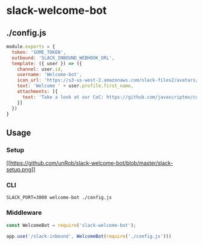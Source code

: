 # slack-welcome-bot

## ./config.js

```javascript
module.exports = {
  token: 'SOME_TOKEN',
  outbound: 'SLACK_INBOUND_WEBHOOK_URL',
  template: ({ user }) => ({
    channel: user.id,
    username: 'Welcome-bot',
    icon_url: 'https://s3-us-west-2.amazonaws.com/slack-files2/avatars/2015-05-12/4870580147_ea2e1e558d8f997901d2_88.jpg',
    text: 'Welcome ' + user.profile.first_name,
    attachments: [{
      text: 'Take a look at our CoC: https://github.com/javascriptmx/codigo-de-conducta'    
    }]
  })
}
```


## Usage

### Setup

[[https://github.com/unRob/slack-welcome-bot/blob/master/slack-setup.png]]

### CLI

```shell
SLACK_PORT=3000 welcome-bot ./config.js
```

### Middleware

```javascript
const WelcomeBot = require('slack-welcome-bot');

app.use('/slack-inbound', WelcomeBot(require('./config.js')))
```